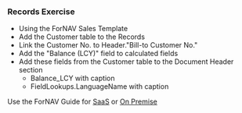 ### Records Exercise

* Using the ForNAV Sales Template
* Add the Customer table to the Records
* Link the Customer No. to Header."Bill-to Customer No."
* Add the "Balance (LCY)" field to calculated fields
* Add these fields from the Customer table to the Document Header section
  * Balance_LCY with caption
  * FieldLookups.LanguageName with caption

Use the ForNAV Guide for [SaaS](https://fornav.github.io/ForNav.Guide/#/ForNAVForBCSaaS/Records) or [On Premise](https://fornav.github.io/ForNav.Guide/#/ForNAVForBCOnPrem/Records)

<!-- ToDO -> edit links -->